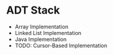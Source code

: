 # ADT Stack
- Array Implementation
- Linked List Implementation
- Java Implementation
- TODO: Cursor-Based Implementation